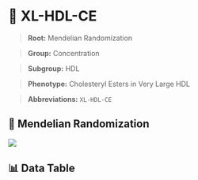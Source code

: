 # 🧪 XL-HDL-CE

> **Root:** Mendelian Randomization

> **Group:** Concentration  

> **Subgroup:** HDL

> **Phenotype:** Cholesteryl Esters in Very Large HDL  

> **Abbreviations:** `XL-HDL-CE`

## 🧬 Mendelian Randomization  

<img src="/MR/Figures/Inverse/XLhengxianHDLhengxianCE.png"/>


## 📊 Data Table


<CsvTableMRI src="/MR_Data/Inverse/XLhengxianHDLhengxianCE.csv"/>
